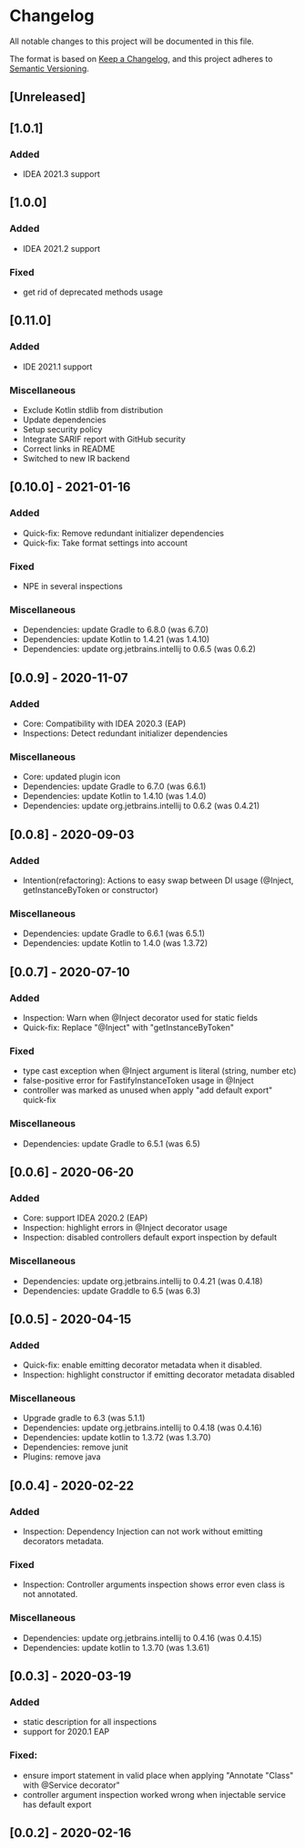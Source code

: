 # Changelog

All notable changes to this project will be documented in this file.

The format is based on [Keep a Changelog](https://keepachangelog.com/en/1.0.0/), and this project adheres
to [Semantic Versioning](https://semver.org/spec/v2.0.0.html).

## [Unreleased]

## [1.0.1]
### Added
- IDEA 2021.3 support

## [1.0.0]
### Added
- IDEA 2021.2 support

### Fixed
- get rid of deprecated methods usage

## [0.11.0]
### Added
- IDE 2021.1 support

### Miscellaneous
- Exclude Kotlin stdlib from distribution
- Update dependencies
- Setup security policy
- Integrate SARIF report with GitHub security
- Correct links in README
- Switched to new IR backend

## [0.10.0] - 2021-01-16
### Added
- Quick-fix: Remove redundant initializer dependencies
- Quick-fix: Take format settings into account

### Fixed
- NPE in several inspections

### Miscellaneous
- Dependencies: update Gradle to 6.8.0 (was 6.7.0)
- Dependencies: update Kotlin to 1.4.21 (was 1.4.10)
- Dependencies: update org.jetbrains.intellij to 0.6.5 (was 0.6.2)

## [0.0.9] - 2020-11-07
### Added
- Core: Compatibility with IDEA 2020.3 (EAP)
- Inspections: Detect redundant initializer dependencies

### Miscellaneous
- Core: updated plugin icon
- Dependencies: update Gradle to 6.7.0 (was 6.6.1)
- Dependencies: update Kotlin to 1.4.10 (was 1.4.0)
- Dependencies: update org.jetbrains.intellij to 0.6.2 (was 0.4.21)

## [0.0.8] - 2020-09-03
### Added
- Intention(refactoring): Actions to easy swap between DI usage (@Inject, getInstanceByToken or constructor)

### Miscellaneous
- Dependencies: update Gradle to 6.6.1 (was 6.5.1)
- Dependencies: update Kotlin to 1.4.0 (was 1.3.72)

## [0.0.7] - 2020-07-10
### Added
- Inspection: Warn when @Inject decorator used for static fields
- Quick-fix: Replace "@Inject" with "getInstanceByToken"

### Fixed
- type cast exception when @Inject argument is literal (string, number etc)
- false-positive error for FastifyInstanceToken usage in @Inject
- controller was marked as unused when apply "add default export" quick-fix

### Miscellaneous
- Dependencies: update Gradle to 6.5.1 (was 6.5)

## [0.0.6] - 2020-06-20
### Added
- Core: support IDEA 2020.2 (EAP)
- Inspection: highlight errors in @Inject decorator usage
- Inspection: disabled controllers default export inspection by default

### Miscellaneous
- Dependencies: update org.jetbrains.intellij to 0.4.21 (was 0.4.18)
- Dependencies: update Graddle to 6.5 (was 6.3)

## [0.0.5] - 2020-04-15
### Added
- Quick-fix: enable emitting decorator metadata when it disabled.
- Inspection: highlight constructor if emitting decorator metadata disabled

### Miscellaneous
- Upgrade gradle to 6.3 (was 5.1.1)
- Dependencies: update org.jetbrains.intellij to 0.4.18 (was 0.4.16)
- Dependencies: update kotlin to 1.3.72 (was 1.3.70)
- Dependencies: remove junit
- Plugins: remove java

## [0.0.4] - 2020-02-22
### Added
- Inspection: Dependency Injection can not work without emitting decorators metadata.

### Fixed
- Inspection: Controller arguments inspection shows error even class is not annotated.

### Miscellaneous
- Dependencies: update org.jetbrains.intellij to 0.4.16 (was 0.4.15)
- Dependencies: update kotlin to 1.3.70 (was 1.3.61)

## [0.0.3] - 2020-03-19
### Added
- static description for all inspections
- support for 2020.1 EAP

### Fixed:
- ensure import statement in valid place when applying "Annotate "Class" with @Service decorator"
- controller argument inspection worked wrong when injectable service has default export

## [0.0.2] - 2020-02-16